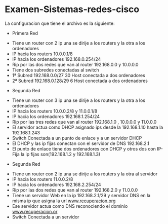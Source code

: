 # Examen-Sistemas-redes-cisco
La configuracion que tiene el archivo es la siguiente:
- Primera Red
 * Tiene un router con 2 ip una se dirije a los routers y la otra a los ordenadores
 * IP hacia los routers 10.0.0.1/8
 * IP hacia los ordenadores 192.168.0.254/24
 * Rip por las dos redes que van al router 192.168.0.0 y 10.0.0.0
 * Tiene dos subredes conectadas al switch
 * 1ª Subred 192.168.0.0/27 30 Host conectada a dos ordenadores
 * 2ª Subred 192.168.0.128/29 6 Host conectada a dos ordenadores

- Segunda Red
 * Tiene un router con 3 ip una se dirije a los routers y la otra a los ordenadores
 * IP hacia los routers 10.0.0.2/8 y 11.0.0.1/8
 * IP hacia los ordenadores 192.168.1.254/24
 * Rip por las tres redes que van al router 192.168.1.0 , 10.0.0.0 y 11.0.0.0
 * El servidor actua como DHCP asignado ips desde la 192.168.1.10 hasta la 192.168.1.243
 * Switch Conectada a un punto de enlace y a un servidor DHCP
 * El DHCP y las ip fijas conectan con el servidor de DNS 192.168.2.1
 * El punto de enlace tiene dos ordenadores con DHCP y otros dos con IP-Fija la ip fijas son(192.168.1.2 y 192.168.1.3)


- Segunda Red
 * Tiene un router con 2 ip una se dirije a los routers y la otra al servidor
 * IP hacia los routers 11.0.0.2/8
 * IP hacia los ordenadores 192.168.2.254/24
 * Rip por las dos redes que van al router 192.168.2.0 y 11.0.0.0
 * Tiene un servidor Web en la ip 192.168.2.1/29 y servidor DNS en la misma ip que asigna la url www.recuperacion.org
 * Ese servidor actua como DNS reconociendo el dominio www.recuperacion.or
 * Switch Conectada a un servidor
